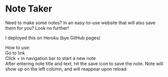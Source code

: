 # Note Taker

Need to make some notes? In an easy-to-use website that will also save them for you? Look no further!

I deployed this on Heroku (bye GitHub pages)

How to use:  
Go to link  
Click + in navigation bar to start a new note  
After entering note title and text, hit the save icon to save the note. Note will show up on the left column, and will reappear upon reload  